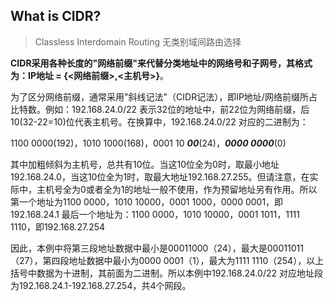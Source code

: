 ## What is CIDR?

> Classless Interdomain Routing 无类别域间路由选择

**CIDR采用各种长度的"网络前缀"来代替分类地址中的网络号和子网号，其格式为：IP地址 = {<网络前缀>,<主机号>}**。

为了区分网络前缀，通常采用"斜线记法"（CIDR记法），即IP地址/网络前缀所占比特数。例如：192.168.24.0/22 表示32位的地址中，前22位为网络前缀，后10(32-22=10)位代表主机号。在换算中，192.168.24.0/22 对应的二进制为：

1100 0000(192)，1010 1000(168)，0001 10 ***00***(24)，***0000 0000***(0)


其中加粗倾斜为主机号，总共有10位。当这10位全为0时，取最小地址192.168.24.0，当这10位全为1时，取最大地址192.168.27.255。但请注意，在实际中，主机号全为0或者全为1的地址一般不使用，作为预留地址另有作用。所以第一个地址为1100 0000，1010 10000，0001 1000，0000 0001，即192.168.24.1 最后一个地址为：1100 0000，1010 10000，0001 1011，1111 1110，即192.168.27.254

 

因此，本例中将第三段地址数据中最小是00011000（24），最大是00011011（27），第四段地址数据中最小为0000 0001（1），最大为1111 1110（254），以上括号中数据为十进制，其前面为二进制。所以本例中192.168.24.0/22 对应地址段为192.168.24.1-192.168.27.254，共4个网段。
